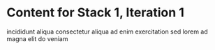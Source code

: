 # Content for Stack 1, Iteration 1
incididunt aliqua consectetur aliqua ad enim exercitation sed lorem ad magna elit do veniam 
